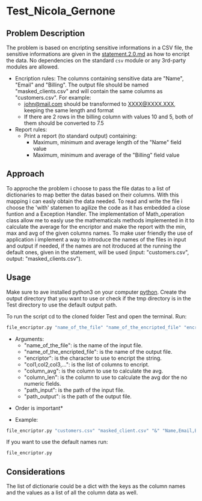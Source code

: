 # Test_Nicola_Gernone

## Problem Description

The problem is based on encripting sensitive informations in a CSV file, the sensitive informations are given in the [statement.2.0.md](statement.2.0.md) as how to encript the data.
No dependencies on the standard `csv` module or any 3rd-party modules are allowed.
- Encription rules:
  The columns containing sensitive data are "Name", "Email" and "Billing". 
  The output file should be named "masked_clients.csv" and will contain the same 
  columns as "customers.csv". 
  For example:
   * john@mail.com should be transformed to XXXX@XXXX.XXX, keeping the same length and format
   * If there are 2 rows in the billing column with values 10 and 5, both of them should be converted to 7.5
- Report rules:
  * Print a report (to standard output) containing:
    * Maximum, minimum and average length of the "Name" field value
    * Maximum, minimum and average of the "Billing" field value

## Approach
To approche the problem i choose to pass the file datas to a list of dictionaries to map better the datas based on their columns.
With this mapping i can easly obtain the data needed.
To read and write the file i choose the 'with' statemen to agilize the code as it has embedded a close funtion and a Exception Handler.
The implementation of Math_operation class allow me to easly use the mathematicals methods implemented in it to calculate the average for the encriptor and make the report with the min, max and avg of the given columns names.
To make user friendly the use of application i implement a way to introduce the names of the files in input and output if needed, if the names are not itroduced at the running the default ones, given in the statement, will be used (input: "customers.csv", output: "masked_clients.csv").

## Usage

Make sure to ave installed python3 on your computer [python](https://www.python.org/downloads/).
Create the output directory that you want to use or check if the tmp directory is in the Test directory to use the default output path.

To run the script cd to the cloned folder Test and open the terminal.
Run:
````bash
file_encriptor.py "name_of_the_file" "name_of_the_encripted_file" "encriptor" "col1,col2,col3,..." "column_avg" "column_len" "path_input" "path_output"
````
- Arguments:
    * "name_of_the_file": is the name of the input file.
    * "name_of_the_encripted_file": is the name of the output file.
    * "encriptor": is the character to use to encript the string.
    * "col1,col2,col3,...": is the list of columns to encript.
    * "column_avg": is the column to use to calculate the avg.
    * "column_len": is the column to use to calculate the avg dor the no numeric fields.
    * "path_input": is the path of the input file.
    * "path_output": is the path of the output file.

* Order is important*

- Example:
````bash
file_encriptor.py "customers.csv" "masked_client.csv" "&" "Name,Email,Billing" "Billing" "Name" "./source" "./tmp"
````

If you want to use the default names run:
````bash
file_encriptor.py
````

## Considerations

The list of dictionarie could be a dict with the keys as the column names and the values as a list of all the column data as well.
